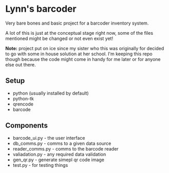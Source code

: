 # Lynn's barcoder

Very bare bones and basic project for a barcoder inventory system.

A lot of this is just at the conceptual stage right now, some of the files mentioned might be changed or not even exist yet!

**Note:** project put on ice since my sister who this was originally for decided to go with some in house solution at her school. I'm keeping this repo though because the code might come in handy for me later or for anyone else out there.

## Setup

- python (usually installed by default)
- python-tk
- qrencode 
- barcode 

## Components

- barcode_ui.py - the user interface
- db_comms.py - comms to a given data source
- reader_comms.py - comms to the barcode reader
- valiadation.py - any required data validation
- gen_qr.py - generate simepl qr code image
- test.py - for testing things

